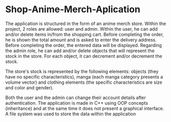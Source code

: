 # Shop-Anime-Merch-Aplication
The application is structured in the form of an anime merch store.
Within the project, 2 roles are allowed: user and admin. Within the user, he can add and/or delete items in/from the shopping cart. 
Before completing the order, he is shown the total amount and is asked to enter the delivery address. Before completing the order, the entered data will be displayed.
Regarding the admin role, he can add and/or delete objects that will represent the stock in the store. For each object, it can decrement and/or decrement the stock.

The store's stock is represented by the following elements: objects (they have no specific characteristics), manga (each manga category presents a volume vector) 
and clothing elements (the specific characteristics are size and color and gender).

Both the user and the admin can change their account details after authentication. 
The application is made in C++ using OOP concepts (inheritance) and at the same time it does not present a graphical interface. A file system was used to store the data within the application
